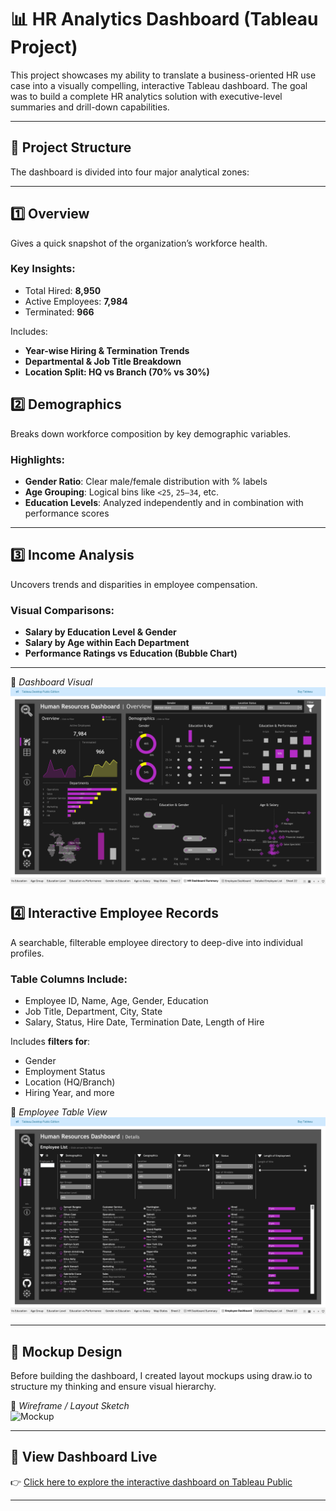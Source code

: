 # 📊 HR Analytics Dashboard (Tableau Project)

This project showcases my ability to translate a business-oriented HR use case into a visually compelling, interactive Tableau dashboard. The goal was to build a complete HR analytics solution with executive-level summaries and drill-down capabilities.

---

## 🧩 Project Structure

The dashboard is divided into four major analytical zones:

---

## 1️⃣ Overview

Gives a quick snapshot of the organization’s workforce health.

### Key Insights:
- Total Hired: **8,950**
- Active Employees: **7,984**
- Terminated: **966**

Includes:
- **Year-wise Hiring & Termination Trends**
- **Departmental & Job Title Breakdown**
- **Location Split: HQ vs Branch (70% vs 30%)**

## 2️⃣ Demographics

Breaks down workforce composition by key demographic variables.

### Highlights:
- **Gender Ratio**: Clear male/female distribution with % labels
- **Age Grouping**: Logical bins like `<25`, `25–34`, etc.
- **Education Levels**: Analyzed independently and in combination with performance scores

---

## 3️⃣ Income Analysis

Uncovers trends and disparities in employee compensation.

### Visual Comparisons:
- **Salary by Education Level & Gender**  
- **Salary by Age within Each Department**
- **Performance Ratings vs Education (Bubble Chart)**

---

📸 *Dashboard Visual*  
![Overview Section](Images/Overview.png)

## 4️⃣ Interactive Employee Records

A searchable, filterable employee directory to deep-dive into individual profiles.

### Table Columns Include:
- Employee ID, Name, Age, Gender, Education
- Job Title, Department, City, State
- Salary, Status, Hire Date, Termination Date, Length of Hire

Includes **filters for**:
- Gender
- Employment Status
- Location (HQ/Branch)
- Hiring Year, and more

📸 *Employee Table View*  
![Employee Table](Images/Employee_Details.png)

---

## 🎨 Mockup Design

Before building the dashboard, I created layout mockups using draw.io to structure my thinking and ensure visual hierarchy.

📸 *Wireframe / Layout Sketch*  
![Mockup](mockups/hr_dashboard_mockup.png)

---

## 🔗 View Dashboard Live

👉 [Click here to explore the interactive dashboard on Tableau Public](https://public.tableau.com/app/profile/yourname)

---

